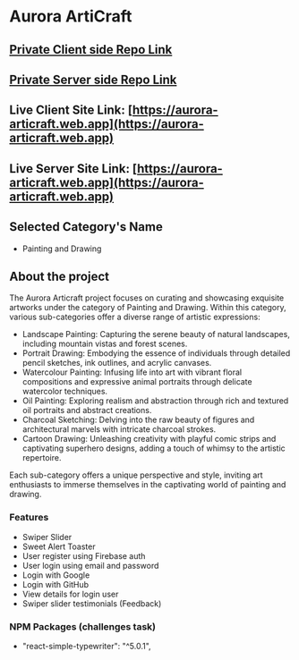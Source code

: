 # Aurora ArtiCraft

## [Private Client side Repo Link](https://github.com/programming-hero-web-course-4/B9A10-client-side-maasajal)

## [Private Server side Repo Link](https://github.com/programming-hero-web-course-4/b9a10-server-side-maasajal)

## Live Client Site Link: [https://aurora-articraft.web.app](https://aurora-articraft.web.app)

## Live Server Site Link: [https://aurora-articraft.web.app](https://aurora-articraft.web.app)

## Selected Category's Name

- Painting and Drawing

## About the project

The Aurora Articraft project focuses on curating and showcasing exquisite artworks under the category of Painting and Drawing. Within this category, various sub-categories offer a diverse range of artistic expressions:

- Landscape Painting: Capturing the serene beauty of natural landscapes, including mountain vistas and forest scenes.
- Portrait Drawing: Embodying the essence of individuals through detailed pencil sketches, ink outlines, and acrylic canvases.
- Watercolour Painting: Infusing life into art with vibrant floral compositions and expressive animal portraits through delicate watercolor techniques.
- Oil Painting: Exploring realism and abstraction through rich and textured oil portraits and abstract creations.
- Charcoal Sketching: Delving into the raw beauty of figures and architectural marvels with intricate charcoal strokes.
- Cartoon Drawing: Unleashing creativity with playful comic strips and captivating superhero designs, adding a touch of whimsy to the artistic repertoire.

Each sub-category offers a unique perspective and style, inviting art enthusiasts to immerse themselves in the captivating world of painting and drawing.

### Features

- Swiper Slider
- Sweet Alert Toaster
- User register using Firebase auth
- User login using email and password
- Login with Google
- Login with GitHub
- View details for login user
- Swiper slider testimonials (Feedback)

### NPM Packages (challenges task)

- "react-simple-typewriter": "^5.0.1",
